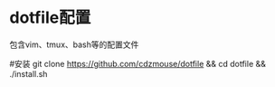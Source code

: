 # dotfile配置
包含vim、tmux、bash等的配置文件


#安装
git clone https://github.com/cdzmouse/dotfile  && cd dotfile && ./install.sh
